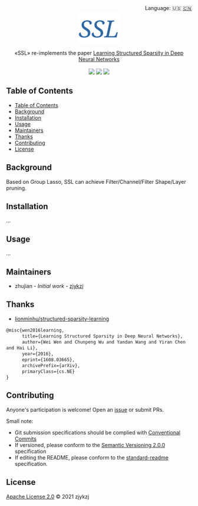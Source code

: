 <div align="right">
  Language:
    🇺🇸
  <a title="Chinese" href="./README.zh-CN.md">🇨🇳</a>
</div>

 <div align="center"><a title="" href="https://github.com/ZJCV/SSL"><img align="center" src="./imgs/SSL.png"></a></div>

<p align="center">
  «SSL» re-implements the paper <a title="" href="https://arxiv.org/abs/1608.03665">Learning Structured Sparsity in Deep Neural Networks</a>
<br>
<br>
  <a href="https://github.com/RichardLitt/standard-readme"><img src="https://img.shields.io/badge/standard--readme-OK-green.svg?style=flat-square"></a>
  <a href="https://conventionalcommits.org"><img src="https://img.shields.io/badge/Conventional%20Commits-1.0.0-yellow.svg"></a>
  <a href="http://commitizen.github.io/cz-cli/"><img src="https://img.shields.io/badge/commitizen-friendly-brightgreen.svg"></a>
</p>

## Table of Contents

- [Table of Contents](#table-of-contents)
- [Background](#background)
- [Installation](#installation)
- [Usage](#usage)
- [Maintainers](#maintainers)
- [Thanks](#thanks)
- [Contributing](#contributing)
- [License](#license)

## Background

Based on Group Lasso, SSL can achieve Filter/Channel/Filter Shape/Layer pruning.

## Installation

...

## Usage

...

## Maintainers

* zhujian - *Initial work* - [zjykzj](https://github.com/zjykzj)

## Thanks

* [lionminhu/structured-sparsity-learning](https://github.com/lionminhu/structured-sparsity-learning)

```
@misc{wen2016learning,
      title={Learning Structured Sparsity in Deep Neural Networks}, 
      author={Wei Wen and Chunpeng Wu and Yandan Wang and Yiran Chen and Hai Li},
      year={2016},
      eprint={1608.03665},
      archivePrefix={arXiv},
      primaryClass={cs.NE}
}
```

## Contributing

Anyone's participation is welcome! Open an [issue](https://github.com/ZJCV/SSL/issues) or submit PRs.

Small note:

* Git submission specifications should be complied
  with [Conventional Commits](https://www.conventionalcommits.org/en/v1.0.0-beta.4/)
* If versioned, please conform to the [Semantic Versioning 2.0.0](https://semver.org) specification
* If editing the README, please conform to the [standard-readme](https://github.com/RichardLitt/standard-readme)
  specification.

## License

[Apache License 2.0](LICENSE) © 2021 zjykzj